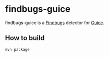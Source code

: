 findbugs-guice
==============

findbugs-guice is a [Findbugs](http://code.google.com/p/findbugs/) detector for [Guice](http://code.google.com/p/google-guice/).

How to build
------------
`mvn package`
